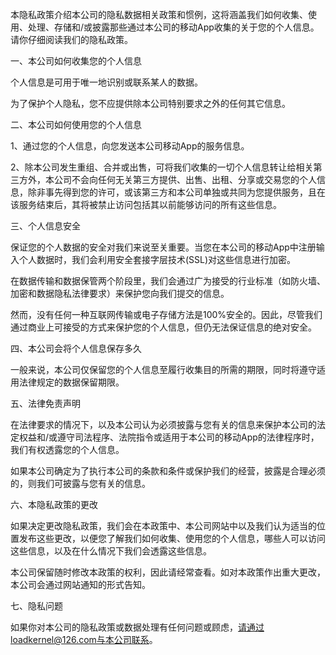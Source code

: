 本隐私政策介绍本公司的隐私数据相关政策和惯例，这将涵盖我们如何收集、使用、处理、存储和/或披露那些通过本公司的移动App收集的关于您的个人信息。请你仔细阅读我们的隐私政策。

一、本公司如何收集您的个人信息

个人信息是可用于唯一地识别或联系某人的数据。

为了保护个人隐私，您不应提供除本公司特别要求之外的任何其它信息。

二、本公司如何使用您的个人信息

1、通过您的个人信息，向您发送本公司移动App的服务信息。

2、除本公司发生重组、合并或出售，可将我们收集的一切个人信息转让给相关第三方外，本公司不会向任何无关第三方提供、出售、出租、分享或交易您的个人信息，除非事先得到您的许可，或该第三方和本公司单独或共同为您提供服务，且在该服务结束后，其将被禁止访问包括其以前能够访问的所有这些信息。

三、个人信息安全

保证您的个人数据的安全对我们来说至关重要。当您在本公司的移动App中注册输入个人数据时，我们会利用安全套接字层技术(SSL)对这些信息进行加密。

在数据传输和数据保管两个阶段里，我们会通过广为接受的行业标准（如防火墙、加密和数据隐私法律要求）来保护您向我们提交的信息。

然而，没有任何一种互联网传输或电子存储方法是100%安全的。因此，尽管我们通过商业上可接受的方式来保护您的个人信息，但仍无法保证信息的绝对安全。

四、本公司会将个人信息保存多久

一般来说，本公司仅保留您的个人信息至履行收集目的所需的期限，同时将遵守适用法律规定的数据保留期限。

五、法律免责声明

在法律要求的情况下，以及本公司认为必须披露与您有关的信息来保护本公司的法定权益和/或遵守司法程序、法院指令或适用于本公司的移动App的法律程序时，我们有权透露您的个人信息。

如果本公司确定为了执行本公司的条款和条件或保护我们的经营，披露是合理必须的，则我们可披露与您有关的信息。

六、本隐私政策的更改

如果决定更改隐私政策，我们会在本政策中、本公司网站中以及我们认为适当的位置发布这些更改，以便您了解我们如何收集、使用您的个人信息，哪些人可以访问这些信息，以及在什么情况下我们会透露这些信息。

本公司保留随时修改本政策的权利，因此请经常查看。如对本政策作出重大更改，本公司会通过网站通知的形式告知。

七、隐私问题

如果你对本公司的隐私政策或数据处理有任何问题或顾虑，请通过loadkernel@126.com与本公司联系。
